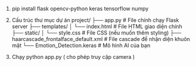 1.  pip install flask opencv-python keras tensorflow numpy
2. Cấu trúc thư mục dự án 
project/
├── app.py               # File chính chạy Flask server
├── templates/
│   └── index.html       # File HTML giao diện chính
├── static/
│   └── style.css        # File CSS (nếu muốn thêm styling)
├── haarcascade_frontalface_default.xml # File cascade để nhận diện khuôn mặt
└── Emotion_Detection.keras # Mô hình AI của bạn

3. Chạy python app.py ( cho phép truy cập camera )
